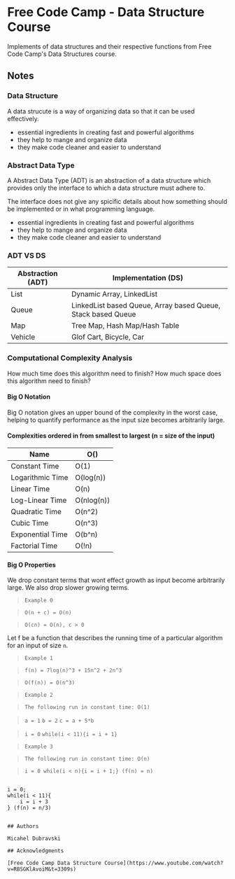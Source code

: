 # Free Code Camp - Data Structure Course

Implements of data structures and their respective functions from Free Code Camp's Data Structures course.

## Notes

### Data Structure
A data strucute is a way of organizing data so that it can be used effectively.

* essential ingredients in creating fast and powerful algorithms
* they help to mange and organize data
* they make code cleaner and easier to understand

### Abstract Data Type
A Abstract Data Type (ADT) is an abstraction of a data structure which provides only the interface to which a data structure must adhere to.

The interface does not give any spicific details about how something should be implemented or in what programming language.
* essential ingredients in creating fast and powerful algorithms
* they help to mange and organize data
* they make code cleaner and easier to understand

### ADT VS DS
|Abstraction (ADT) | Implementation (DS) |
|------------------|---------------------|
| List             | Dynamic Array, LinkedList|
| Queue            | LinkedList based Queue, Array based Queue, Stack based Queue|
| Map              | Tree Map, Hash Map/Hash Table|
| Vehicle          | Glof Cart, Bicycle, Car|


### Computational Complexity Analysis
How much time does this algorithm need to finish? How much space does this algorithm need to finish?

#### Big O Notation
Big O notation gives an upper bound of the complexity in the worst case, helping to quantify performance as the input size becomes arbitrarily large.

#### Complexities ordered in from smallest to largest (n = size of the input)
|       Name       |     O()    |
|------------------|------------|
| Constant Time    | O(1)|
| Logarithmic Time | O(log(n))|
| Linear Time      | O(n)|
| Log-Linear Time  | O(nlog(n))|
| Quadratic Time   | O(n^2)|
| Cubic Time       | O(n^3)|
| Exponential Time | O(b^n)|
| Factorial Time   | O(!n)|

#### Big O Properties
We drop constant terms that wont effect growth as input become arbitrarily large.
We also drop slower growing terms.
>`Example 0`

>`O(n + c) = O(n)`

>`O(cn) = O(n), c > 0`

Let f be a function that describes the running time of a particular algorithm for an input of size `n`.
>`Example 1`

>`f(n) = 7log(n)^3 + 15n^2 + 2n^3`

>`O(f(n)) = O(n^3)`

>`Example 2`

>`The following run in constant time: O(1)`

>`a = 1`
>`b = 2`
>`c = a + 5*b`

>`i = 0`
>`while(i < 11){i = i + 1}`

>`Example 3`

>`The following run in constant time: O(n)`

>`i = 0 while(i < n){i = i + 1;} (f(n) = n)`

>```
    i = 0;
    while(i < 11){
        i = i + 3
    } (f(n) = n/3)
 ```

## Authors

Micahel Dubravski

## Acknowledgments

[Free Code Camp Data Structure Course](https://www.youtube.com/watch?v=RBSGKlAvoiM&t=3309s)